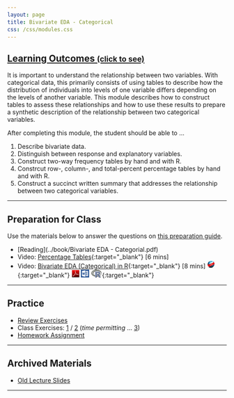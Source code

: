 ```yaml
---
layout: page
title: Bivariate EDA - Categorical
css: /css/modules.css
---
```


<div class="panel-group-ILOs">
  <div class="panel panel-default">
    <div class="panel-heading">
      <h2 class="panel-title">
        <a data-toggle="collapse" href="#ILOs">Learning Outcomes <small>(click to see)</small></a>
      </h2>
    </div>
    <div id="ILOs" class="panel-collapse collapse">
      <div class="panel-body">
It is important to understand the relationship between two variables.  With categorical data, this primarily consists of using tables to describe how the distribution of individuals into levels of one variable differs depending on the levels of another variable.  This module describes how to construct tables to assess these relationships and how to use these results to prepare a synthetic description of the relationship between two categorical variables.

<p>After completing this module, the student should be able to ...</p>

<ol>
  <li>Describe bivariate data.</li>
  <li>Distinguish between response and explanatory variables.</li>
  <li>Construct two-way frequency tables by hand and with R.</li>
  <li>Constrcut row-, column-, and total-percent percentage tables by hand and with R.</li>
  <li>Construct a succinct written summary that addresses the relationship between two categorical variables.</li>
</ol>
      </div>
    </div>
  </div>
</div>

----

## Preparation for Class

Use the materials below to answer the questions on [this preparation guide](BEDACat_Prep).

* [Reading](../book/Bivariate EDA - Categorial.pdf)
* Video: [Percentage Tables](https://www.youtube.com/v/k8xFH6fCIWs?version=3&autoplay=1){:target="_blank"} [6 mins]
* Video: [Bivariate EDA (Categorical) in R](https://vimeo.com/user45324800/biveda-cat){:target="_blank"} [8 mins] [![Web](../img/web.png)](BEDACat_RHO.html){:target="_blank"}  [![PDF](../img/pdf.png)](BEDACat_RHO.pdf) [![MSWord](../img/word.png)](BEDACat_RHO.docx)  [![R](../img/Rlogo.png)](BEDACat_RHO.R){:target="_blank"}

----

## Practice

* [Review Exercises](BEDACat_RevEx.html)
* Class Exercises: [1](BEDACat_CE1.html) / [2](BEDACat_CE2.html) (*time permitting* ... [3](BEDACat_CE3.html))
* [Homework Assignment](BEDACat_HW)

----

## Archived Materials

* [Old Lecture Slides](BEDACat_PPT_old.pptx)

----
